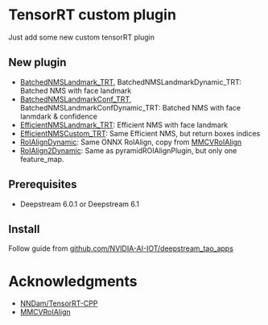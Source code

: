 # TensorRT custom plugin

Just add some new custom tensorRT plugin

## New plugin

- [BatchedNMSLandmark_TRT](./plugin/batchedNMSLandmarkPlugin/), BatchedNMSLandmarkDynamic_TRT: Batched NMS with face landmark
- [BatchedNMSLandmarkConf_TRT](./plugin/batchedNMSLandmarkConfPlugin/), BatchedNMSLandmarkConfDynamic_TRT: Batched NMS with face lanmdark & confidence
- [EfficientNMSLandmark_TRT](./plugin/efficientNMSLandmarkPlugin/): Efficient NMS with face landmark
- [EfficientNMSCustom_TRT](./plugin/efficientNMSCustomPlugin/): Same Efficient NMS, but return boxes indices
- [RoIAlignDynamic](./plugin/roIAlignPlugin/): Same ONNX RoIAlign, copy from [MMCVRoIAlign](https://github.com/open-mmlab/mmdeploy)
- [RoIAlign2Dynamic](./plugin/roIAlign2Plugin/): Same as pyramidROIAlignPlugin, but only one feature_map.

## Prerequisites

- Deepstream 6.0.1 or Deepstream 6.1

## Install

Follow guide from [github.com/NVIDIA-AI-IOT/deepstream_tao_apps](https://github.com/NVIDIA-AI-IOT/deepstream_tao_apps/blob/master/TRT-OSS/x86/README.md)

# Acknowledgments

- [NNDam/TensorRT-CPP](https://github.com/NNDam/TensorRT-CPP)
- [MMCVRoIAlign](https://github.com/open-mmlab/mmdeploy)
